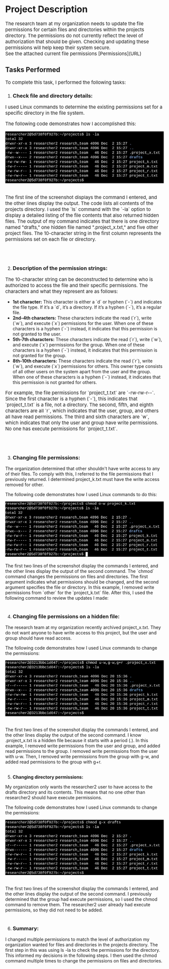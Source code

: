 <h1>Project Description</h1>

<p style="font-size: 15px;">The research team at my organization needs to update the file permissions for certain files and directories within the projects directory. The permissions do not currently reflect the level of authorization that should be given. Checking and updating these permissions will help keep their system secure.</br>See the attached current file permissions [Permissions](URL)
</p>

<h2>Tasks Performed</h2>

<p style="font-size: 15px;">To complete this task, I performed the following tasks:</p>

<ol>
  <li><strong><h3>Check file and directory details:</h3></strong></li>
</ol>

 <p style="font-size: 15px;"> I used Linux commands to determine the existing permissions set for a specific directory in the file system.</p>
<p style="font-size: 15px;">The following code demonstrates how I accomplished this:</p>

<div align="center">
  <img src="Picture1.jpg" alt="Project Image">
</div>

</br>
<p style="font-size: 15px;">The first line of the screenshot displays the command I entered, and the other lines display the output. The code lists all contents of the projects directory. I used the `ls` command with the `-la` option to display a detailed listing of the file contents that also returned hidden files. The output of my command indicates that there is one directory named "drafts," one hidden file named ".project_x.txt," and five other project files. The 10-character string in the first column represents the permissions set on each file or directory.</p>

</br>
</br>

<ol start="2">
  <li><strong><h3>Description of the permission strings:</h3></strong></li>
</ol>

<p style="font-size: 15px;">The 10-character string can be deconstructed to determine who is authorized to access the file and their specific permissions. The characters and what they represent are as follows:</p>

<ul>
  <li><strong>1st character:</strong> This character is either a `d` or hyphen (`-`) and indicates the file type. If it’s a `d`, it’s a directory. If it’s a hyphen (`-`), it’s a regular file.</li>
  <li><strong>2nd-4th characters:</strong> These characters indicate the read (`r`), write (`w`), and execute (`x`) permissions for the user. When one of these characters is a hyphen (`-`) instead, it indicates that this permission is not granted to the user.</li>
  <li><strong>5th-7th characters:</strong> These characters indicate the read (`r`), write (`w`), and execute (`x`) permissions for the group. When one of these characters is a hyphen (`-`) instead, it indicates that this permission is not granted for the group.</li>
  <li><strong>8th-10th characters:</strong> These characters indicate the read (`r`), write (`w`), and execute (`x`) permissions for others. This owner type consists of all other users on the system apart from the user and the group. When one of these characters is a hyphen (`-`) instead, it indicates that this permission is not granted for others.</li>
</ul>

<p style="font-size: 15px;">For example, the file permissions for `project_t.txt` are `-rw-rw-r--`. Since the first character is a hyphen (`-`), this indicates that `project_t.txt` is a file, not a directory. The second, fifth, and eighth characters are all `r`, which indicates that the user, group, and others all have read permissions. The third and sixth characters are `w`, which indicates that only the user and group have write permissions. No one has execute permissions for `project_t.txt`.</p>

</br>
</br>
<ol start="3">
  <li><strong><h3>Changing file permissions:</h3></strong></li>
</ol>

The organization determined that other shouldn't have write access to any of their files. To comply with this, I referred to the file permissions that I previously returned. I determined project_k.txt must have the write access removed for other.

The following code demonstrates how I used Linux commands to do this:

<div align="center">
  <img src="Picture2.jpg" alt="Project Image">
</div>

</br>
The first two lines of the screenshot display the commands I entered, and the other lines display the output of the second command. The `chmod` command changes the permissions on files and directories. The first argument indicates what permissions should be changed, and the second argument specifies the file or directory. In this example, I removed write permissions from `other` for the `project_k.txt` file. After this, I used the following command to review the updates I made:

</br>
</br>
<ol start="4">
  <li><strong><h3>Changing file permissions on a hidden file:</h3></strong></li>
</ol>

The research team at my organization recently archived project_x.txt. They do not want anyone to have write access to this project, but the user and group should have read access. 

The following code demonstrates how I used Linux commands to change the permissions:

<div align="center">
  <img src="Picture3.png" alt="Project Image">
</div>
</br>

The first two lines of the screenshot display the commands I entered, and the other lines display the output of the second command. I know .project_x.txt is a hidden file because it starts with a period (.). In this example, I removed write permissions from the user and group, and added read permissions to the group. I removed write permissions from the user with u-w. Then, I removed write permissions from the group with g-w, and added read permissions to the group with g+r. 
</br>
</br>
<ol start="5">
  <li><strong>Changing directory permissions:</strong></li>
</ol>


My organization only wants the researcher2 user to have access to the drafts directory and its contents. This means that no one other than researcher2 should have execute permissions.

The following code demonstrates how I used Linux commands to change the permissions:

<div align="center">
  <img src="Picture4.png" alt="Project Image">
</div>
</br>

The first two lines of the screenshot display the commands I entered, and the other lines display the output of the second command. I previously determined that the group had execute permissions, so I used the chmod command to remove them. The researcher2 user already had execute permissions, so they did not need to be added.
</br>
</br>
<ol start="6">
  <li><strong><h3>Summary:</h3></strong></li>
</ol>

I changed multiple permissions to match the level of authorization my organization wanted for files and directories in the projects directory. The first step in this was using ls -la to check the permissions for the directory. This informed my decisions in the following steps. I then used the chmod command multiple times to change the permissions on files and directories.





